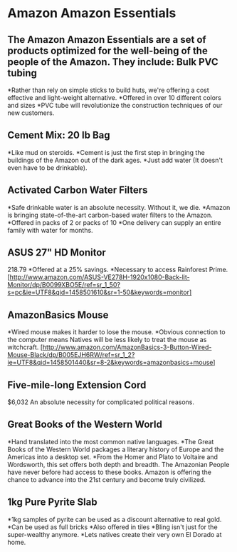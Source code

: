 Amazon Amazon Essentials
========================

The Amazon Amazon Essentials are a set of products optimized for the well-being of the people of the Amazon.
They include:
Bulk PVC tubing
--------------
*Rather than rely on simple sticks to build huts, we're offering a cost effective and light-weight alternative. 
*Offered in over 10 different colors and sizes
*PVC tube will revolutionize the construction techniques of our new customers.

Cement Mix: 20 lb Bag
---------------------
*Like mud on steroids. 
*Cement is just the first step in bringing the buildings of the Amazon out of the dark ages. 
*Just add water (It doesn't even have to be drinkable).

Activated Carbon Water Filters
------------------------------
*Safe drinkable water is an absolute necessity. Without it, we die.
*Amazon is bringing state-of-the-art carbon-based water filters to the Amazon. 
*Offered in packs of 2 or packs of 10
*One delivery can supply an entire family with water for months.

ASUS 27" HD Monitor
--------
218.79
*Offered at a 25% savings.
*Necessary to access Rainforest Prime.
[http://www.amazon.com/ASUS-VE278H-1920x1080-Back-lit-Monitor/dp/B0099XBO5E/ref=sr_1_50?s=pc&ie=UTF8&qid=1458501610&sr=1-50&keywords=monitor]

AmazonBasics Mouse
-----------------
*Wired mouse makes it harder to lose the mouse.
*Obvious connection to the computer means Natives will be less likely to treat the mouse as witchcraft.
[http://www.amazon.com/AmazonBasics-3-Button-Wired-Mouse-Black/dp/B005EJH6RW/ref=sr_1_2?ie=UTF8&qid=1458501440&sr=8-2&keywords=amazonbasics+mouse]

Five-mile-long Extension Cord
---------------------
$6,032
An absolute necessity for complicated political reasons.

Great Books of the Western World
--------------------------------
*Hand translated into the most common native languages.
*The Great Books of the Western World packages a literary history of Europe and the Americas into a desktop set.
*From the Homer and Plato to Voltaire and Wordsworth, this set offers both depth and breadth.
The Amazonian People have never before had access to these books. Amazon is offering the chance to advance into the 21st century and become truly civilized.	

1kg Pure Pyrite Slab
------------ 
*1kg samples of pyrite can be used as a discount alternative to real gold. 
*Can be used as full bricks
*Also offered in tiles
*Bling isn't just for the super-wealthy anymore.
*Lets natives create their very own El Dorado at home.
